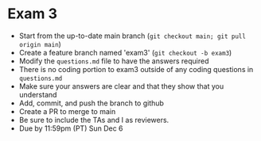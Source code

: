 # Exam 3

* Start from the up-to-date main branch (`git checkout main; git pull origin main`)
* Create a feature branch named 'exam3' (`git checkout -b exam3`)
* Modify the `questions.md` file to have the answers required
* There is no coding portion to exam3 outside of any coding questions in `questions.md`
* Make sure your answers are clear and that they show that you understand
* Add, commit, and push the branch to github
* Create a PR to merge to main
* Be sure to include the TAs and I as reviewers.  
* Due by 11:59pm (PT) Sun Dec 6

